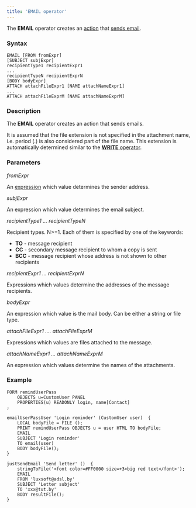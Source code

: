 ```yaml
---
title: 'EMAIL operator'
---
```


The **EMAIL** operator creates an [action](Actions.md) that [sends email](Send_mail_EMAIL_.md).

### Syntax

    EMAIL [FROM fromExpr] 
    [SUBJECT subjExpr]
    recipientType1 recipientExpr1
    ...
    recipientTypeN recipientExprN
    [BODY bodyExpr]
    ATTACH attachFileExpr1 [NAME attachNameExpr1]
    ...
    ATTACH attachFileExprM [NAME attachNameExprM]

### Description

The **EMAIL** operator creates an action that sends emails. 

It is assumed that the file extension is not specified in the attachment name, i.e. period (.) is also considered part of the file name. This extension is automatically determined similar to the [**WRITE** operator](WRITE_operator.md#extension-broken).

### Parameters

*fromExpr*

An [expression](Expression.md) which value determines the sender address. 

*subjExpr*

An expression which value determines the email subject.

*recipientType1 ... recipientTypeN*

Recipient types. N>=1. Each of them is specified by one of the keywords:

-   **TO** - message recipient
-   **СС** - secondary message recipient to whom a copy is sent
-   **BCC** - message recipient whose address is not shown to other recipients

*recipientExpr1 ... recipientExprN*

Expressions which values determine the addresses of the message recipients.

*bodyExpr*

An expression which value is the mail body. Can be either a string or file type.

*attachFileExpr1 .... *attachFileExprM**

Expressions which values are files attached to the message.

*attachNameExpr1 ... *attachNameExprM**

An expression which values determine the names of the attachments.

### Example


```lsf
FORM remindUserPass
    OBJECTS u=CustomUser PANEL
    PROPERTIES(u) READONLY login, name[Contact]
;

emailUserPassUser 'Login reminder' (CustomUser user)  {
    LOCAL bodyFile = FILE ();
    PRINT remindUserPass OBJECTS u = user HTML TO bodyFile;
    EMAIL
    SUBJECT 'Login reminder'
    TO email(user)
    BODY bodyFile();
}

justSendEmail 'Send letter' ()  {
    stringToFile('<font color=#FF0000 size=+3>big red text</font>');
    EMAIL
    FROM 'luxsoft@adsl.by'
    SUBJECT 'Letter subject'
    TO 'xxx@tut.by'
    BODY resultFile();
}
```
